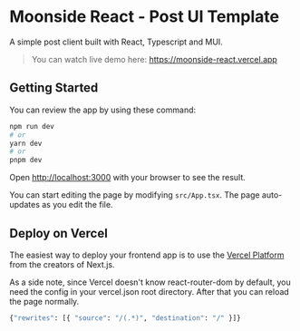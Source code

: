 # Moonside React - Post UI Template

A simple post client built with React, Typescript and MUI.

> You can watch live demo here: <https://moonside-react.vercel.app>

## Getting Started

You can review the app by using these command:

```bash
npm run dev
# or
yarn dev
# or
pnpm dev
```

Open [http://localhost:3000](http://localhost:3000) with your browser to see the result.

You can start editing the page by modifying `src/App.tsx`. The page auto-updates as you edit the file.

## Deploy on Vercel

The easiest way to deploy your frontend app is to use the [Vercel Platform](https://vercel.com) from the creators of Next.js.

As a side note, since Vercel doesn't know react-router-dom by default, you need the config in your vercel.json root directory. After that you can reload the page normally.

```bash
{"rewrites": [{ "source": "/(.*)", "destination": "/" }]}
```
